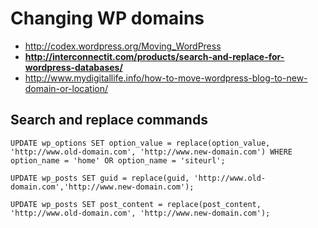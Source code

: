 # Changing WP domains

- http://codex.wordpress.org/Moving_WordPress
- **http://interconnectit.com/products/search-and-replace-for-wordpress-databases/**
- http://www.mydigitallife.info/how-to-move-wordpress-blog-to-new-domain-or-location/

## Search and replace commands

	UPDATE wp_options SET option_value = replace(option_value, 'http://www.old-domain.com', 'http://www.new-domain.com') WHERE option_name = 'home' OR option_name = 'siteurl';

	UPDATE wp_posts SET guid = replace(guid, 'http://www.old-domain.com','http://www.new-domain.com');

	UPDATE wp_posts SET post_content = replace(post_content, 'http://www.old-domain.com', 'http://www.new-domain.com');
